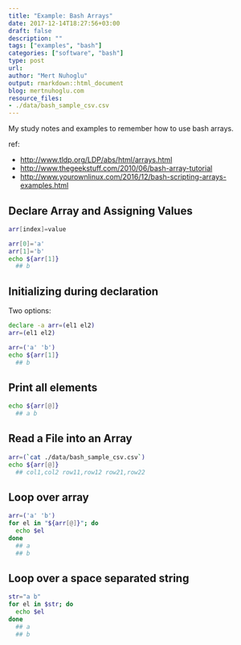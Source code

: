 ```yaml
---
title: "Example: Bash Arrays"
date: 2017-12-14T18:27:56+03:00 
draft: false
description: ""
tags: ["examples", "bash"]
categories: ["software", "bash"]
type: post
url:
author: "Mert Nuhoglu"
output: rmarkdown::html_document
blog: mertnuhoglu.com
resource_files:
- ./data/bash_sample_csv.csv
---
```


My study notes and examples to remember how to use bash arrays.

<!--more-->

<!-- toc -->

ref:

- http://www.tldp.org/LDP/abs/html/arrays.html
- http://www.thegeekstuff.com/2010/06/bash-array-tutorial
- http://www.yourownlinux.com/2016/12/bash-scripting-arrays-examples.html

## Declare Array and Assigning Values

``` bash
arr[index]=value
```

``` bash
arr[0]='a'
arr[1]='b'
echo ${arr[1]}
  ## b
```

## Initializing during declaration

Two options:

``` bash
declare -a arr=(el1 el2)
arr=(el1 el2)
```

``` bash
arr=('a' 'b')
echo ${arr[1]}
  ## b
```

## Print all elements 

``` bash
echo ${arr[@]}
  ## a b
```

## Read a File into an Array 

``` bash
arr=(`cat ./data/bash_sample_csv.csv`)
echo ${arr[@]}
  ## col1,col2 row11,row12 row21,row22
```

## Loop over array

``` bash
arr=('a' 'b')
for el in "${arr[@]}"; do 
  echo $el
done
  ## a
  ## b
```

## Loop over a space separated string

``` bash
str="a b"
for el in $str; do 
  echo $el
done
  ## a 
  ## b
```

